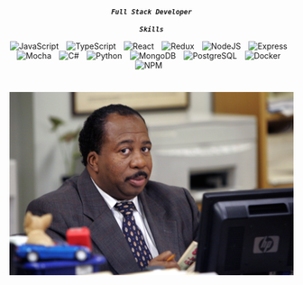 <div align="center">

***`Full Stack Developer`***
</br>


***`Skills`***
<div align="center">
<img alt="JavaScript" width="40px" style="padding-right:10px;" src="https://cdn.jsdelivr.net/gh/devicons/devicon@latest/icons/javascript/javascript-original.svg" />
<img alt="TypeScript" width="40px" style="padding-right:10px;" src="https://cdn.jsdelivr.net/gh/devicons/devicon/icons/typescript/typescript-original.svg" />
<img alt="React" width="40px" style="padding-right:10px;" src="https://cdn.jsdelivr.net/gh/devicons/devicon/icons/react/react-original.svg" />
<img alt="Redux" width="40px" style="padding-right:10px;" src="https://cdn.jsdelivr.net/gh/devicons/devicon/icons/redux/redux-original.svg"/>
<img alt="NodeJS" width="40px" style="padding-right:10px;" src="https://cdn.jsdelivr.net/gh/devicons/devicon/icons/nodejs/nodejs-original.svg" />
<img alt="Express" width="40px" style="padding-right:10px;" src="https://cdn.jsdelivr.net/gh/devicons/devicon/icons/express/express-original-wordmark.svg"/>
<img alt="Mocha" width="40px" style="padding-right:10px;" src="https://cdn.jsdelivr.net/gh/devicons/devicon/icons/mocha/mocha-plain.svg"/>
<img alt="C#" width="40px" style="padding-right:10px;" src="https://cdn.jsdelivr.net/gh/devicons/devicon/icons/csharp/csharp-original.svg" />
<img alt="Python" width="40px" style="padding-right:10px;" src="https://cdn.jsdelivr.net/gh/devicons/devicon/icons/python/python-original.svg" />
<img alt="MongoDB" width="40px" style="padding-right:10px;" src="https://cdn.jsdelivr.net/gh/devicons/devicon/icons/mongodb/mongodb-original.svg" />
<img alt="PostgreSQL" width="40px" style="padding-right:10px;" src="https://cdn.jsdelivr.net/gh/devicons/devicon/icons/postgresql/postgresql-original.svg" />          
<img alt="Docker" width="40px" style="padding-right:10px;" src="https://cdn.jsdelivr.net/gh/devicons/devicon/icons/docker/docker-original-wordmark.svg" />
<img alt="NPM" width="40px" style="padding-right:10px;" src="https://cdn.jsdelivr.net/gh/devicons/devicon/icons/npm/npm-original-wordmark.svg" />
<br/>

#

![img](https://raw.githubusercontent.com/LukasJnsson/LukasJnsson/main/assets/stanley.jpg)